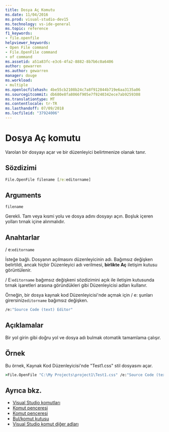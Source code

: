 ```yaml
---
title: Dosya Aç Komutu
ms.date: 11/04/2016
ms.prod: visual-studio-dev15
ms.technology: vs-ide-general
ms.topic: reference
f1_keywords:
- file.openfile
helpviewer_keywords:
- Open File command
- File.OpenFile command
- of command
ms.assetid: a51a83fc-e3c6-4fa2-8882-8b7b6c0a6406
author: gewarren
ms.author: gewarren
manager: douge
ms.workload:
- multiple
ms.openlocfilehash: 4be55cb2108b24c7a8f912844b719e6aa3135a06
ms.sourcegitcommit: db680e8fa8066f905e7f9240342ece7ab9259308
ms.translationtype: MT
ms.contentlocale: tr-TR
ms.lasthandoff: 07/09/2018
ms.locfileid: "37924006"
---
```

# <a name="open-file-command"></a>Dosya Aç komutu

Varolan bir dosyayı açar ve bir düzenleyici belirtmenize olanak tanır.

## <a name="syntax"></a>Sözdizimi

```cmd
File.OpenFile filename [/e:editorname]
```

## <a name="arguments"></a>Arguments

`filename`

Gerekli. Tam veya kısmi yolu ve dosya adını dosyayı açın. Boşluk içeren yolları tırnak içine alınmalıdır.

## <a name="switches"></a>Anahtarlar

/ e:`editorname`

İsteğe bağlı. Dosyanın açılmasını düzenleyicinin adı. Bağımsız değişken belirtildi, ancak hiçbir Düzenleyici adı verilmesi, **birlikte Aç** iletişim kutusu görüntülenir.

/ E:`editorname` bağımsız değişkeni sözdizimini açık ile iletişim kutusunda tırnak işaretleri arasına göründükleri gibi Düzenleyicisi adları kullanır.

Örneğin, bir dosya kaynak kod Düzenleyicisi'nde açmak için / e: şunları girersiniz`editorname` bağımsız değişken.

```cmd
/e:"Source Code (text) Editor"
```

## <a name="remarks"></a>Açıklamalar

Bir yol girin gibi doğru yol ve dosya adı bulmak otomatik tamamlama çalışır.

## <a name="example"></a>Örnek

Bu örnek, Kaynak Kod Düzenleyicisi'nde "Test1.css" stil dosyasını açar.

```cmd
>File.OpenFile "C:\My Projects\project1\Test1.css" /e:"Source Code (text) Editor"
```

## <a name="see-also"></a>Ayrıca bkz.

- [Visual Studio komutları](../../ide/reference/visual-studio-commands.md)
- [Komut penceresi](../../ide/reference/command-window.md)
- [Komut penceresi](../../ide/reference/immediate-window.md)
- [Bul/komut kutusu](../../ide/find-command-box.md)
- [Visual Studio komut diğer adları](../../ide/reference/visual-studio-command-aliases.md)